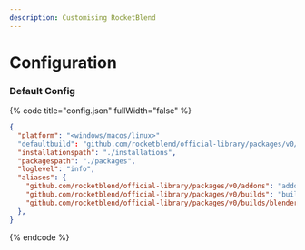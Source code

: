 ```yaml
---
description: Customising RocketBlend
---
```


# Configuration

### Default Config

{% code title="config.json" fullWidth="false" %}
```json
{
  "platform": "<windows/macos/linux>"
  "defaultbuild": "github.com/rocketblend/official-library/packages/v0/builds/blender/4.2.2",
  "installationspath": "./installations",
  "packagespath": "./packages",
  "loglevel": "info",
  "aliases": {
    "github.com/rocketblend/official-library/packages/v0/addons": "addons",
    "github.com/rocketblend/official-library/packages/v0/builds": "builds",
    "github.com/rocketblend/official-library/packages/v0/builds/blender": "blender"
  },
}
```
{% endcode %}
